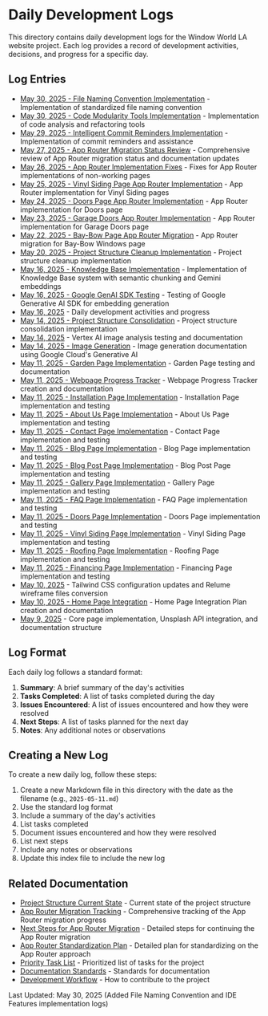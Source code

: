# Daily Development Logs

This directory contains daily development logs for the Window World LA website project. Each log provides a record of development activities, decisions, and progress for a specific day.

## Log Entries

- [May 30, 2025 - File Naming Convention Implementation](./2025-05-30-file-naming-convention-implementation.md) - Implementation of standardized file naming convention
- [May 30, 2025 - Code Modularity Tools Implementation](./2025-05-30-code-modularity-tools-implementation.md) - Implementation of code analysis and refactoring tools
- [May 29, 2025 - Intelligent Commit Reminders Implementation](./2025-05-29-intelligent-commit-reminders-implementation.md) - Implementation of commit reminders and assistance
- [May 27, 2025 - App Router Migration Status Review](./2025-05-27-app-router-migration-status-review.md) - Comprehensive review of App Router migration status and documentation updates
- [May 26, 2025 - App Router Implementation Fixes](./2025-05-26-app-router-implementation-fixes.md) - Fixes for App Router implementations of non-working pages
- [May 25, 2025 - Vinyl Siding Page App Router Implementation](./2025-05-25-vinyl-siding-page-app-router-implementation.md) - App Router implementation for Vinyl Siding pages
- [May 24, 2025 - Doors Page App Router Implementation](./2025-05-24-doors-page-app-router-implementation.md) - App Router implementation for Doors page
- [May 23, 2025 - Garage Doors App Router Implementation](./2025-05-23-garage-doors-app-router-implementation.md) - App Router implementation for Garage Doors page
- [May 22, 2025 - Bay-Bow Page App Router Migration](./2025-05-22-bay-bow-page-app-router-migration.md) - App Router migration for Bay-Bow Windows page
- [May 20, 2025 - Project Structure Cleanup Implementation](./2025-05-20-project-structure-cleanup-implementation.md) - Project structure cleanup implementation
- [May 16, 2025 - Knowledge Base Implementation](./2025-05-16-knowledge-base-implementation.md) - Implementation of Knowledge Base system with semantic chunking and Gemini embeddings
- [May 16, 2025 - Google GenAI SDK Testing](./2025-05-16-google-genai-sdk-testing.md) - Testing of Google Generative AI SDK for embedding generation
- [May 16, 2025](./2025-05-16.md) - Daily development activities and progress
- [May 14, 2025 - Project Structure Consolidation](./2025-05-14-project-structure-consolidation.md) - Project structure consolidation implementation
- [May 14, 2025](./2025-05-14.md) - Vertex AI image analysis testing and documentation
- [May 14, 2025 - Image Generation](./2025-05-14-image-generation.md) - Image generation documentation using Google Cloud's Generative AI
- [May 11, 2025 - Garden Page Implementation](./2025-05-11-garden-page-implementation.md) - Garden Page testing and documentation
- [May 11, 2025 - Webpage Progress Tracker](./2025-05-11-webpage-progress-tracker.md) - Webpage Progress Tracker creation and documentation
- [May 11, 2025 - Installation Page Implementation](./2025-05-11-installation-page-implementation.md) - Installation Page implementation and testing
- [May 11, 2025 - About Us Page Implementation](./2025-05-11-about-us-page-implementation.md) - About Us Page implementation and testing
- [May 11, 2025 - Contact Page Implementation](./2025-05-11-contact-page-implementation.md) - Contact Page implementation and testing
- [May 11, 2025 - Blog Page Implementation](./2025-05-11-blog-page-implementation.md) - Blog Page implementation and testing
- [May 11, 2025 - Blog Post Page Implementation](./2025-05-11-blog-post-page-implementation.md) - Blog Post Page implementation and testing
- [May 11, 2025 - Gallery Page Implementation](./2025-05-11-gallery-page-implementation.md) - Gallery Page implementation and testing
- [May 11, 2025 - FAQ Page Implementation](./2025-05-11-faq-page-implementation.md) - FAQ Page implementation and testing
- [May 11, 2025 - Doors Page Implementation](./2025-05-11-doors-page-implementation.md) - Doors Page implementation and testing
- [May 11, 2025 - Vinyl Siding Page Implementation](./2025-05-11-vinyl-siding-page-implementation.md) - Vinyl Siding Page implementation and testing
- [May 11, 2025 - Roofing Page Implementation](./2025-05-11-roofing-page-implementation.md) - Roofing Page implementation and testing
- [May 11, 2025 - Financing Page Implementation](./2025-05-11-financing-page-implementation.md) - Financing Page implementation and testing
- [May 10, 2025](./2025-05-10.md) - Tailwind CSS configuration updates and Relume wireframe files conversion
- [May 10, 2025 - Home Page Integration](./2025-05-10-home-page-integration.md) - Home Page Integration Plan creation and documentation
- [May 9, 2025](./2025-05-09.md) - Core page implementation, Unsplash API integration, and documentation structure

## Log Format

Each daily log follows a standard format:

1. **Summary**: A brief summary of the day's activities
2. **Tasks Completed**: A list of tasks completed during the day
3. **Issues Encountered**: A list of issues encountered and how they were resolved
4. **Next Steps**: A list of tasks planned for the next day
5. **Notes**: Any additional notes or observations

## Creating a New Log

To create a new daily log, follow these steps:

1. Create a new Markdown file in this directory with the date as the filename (e.g., `2025-05-11.md`)
2. Use the standard log format
3. Include a summary of the day's activities
4. List tasks completed
5. Document issues encountered and how they were resolved
6. List next steps
7. Include any notes or observations
8. Update this index file to include the new log

## Related Documentation

- [Project Structure Current State](../architecture/project-structure-current-state.md) - Current state of the project structure
- [App Router Migration Tracking](../migration/app-router-migration-tracking.md) - Comprehensive tracking of the App Router migration progress
- [Next Steps for App Router Migration](../migration/next-steps-for-app-router-migration.md) - Detailed steps for continuing the App Router migration
- [App Router Standardization Plan](../processes/app-router-standardization-plan.md) - Detailed plan for standardizing on the App Router approach
- [Priority Task List](../priority-list.md) - Prioritized list of tasks for the project
- [Documentation Standards](../processes/documentation-standards.md) - Standards for documentation
- [Development Workflow](../processes/development-workflow.md) - How to contribute to the project

Last Updated: May 30, 2025 (Added File Naming Convention and IDE Features implementation logs)
